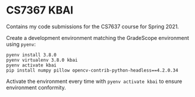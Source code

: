 # CS7367 KBAI

Contains my code submissions for the CS7637 course for Spring 2021.

Create a development environment matching the GradeScope environment using `pyenv`:

```
pyenv install 3.8.0
pyenv virtualenv 3.8.0 kbai
pyenv activate kbai
pip install numpy pillow opencv-contrib-python-headless==4.2.0.34
```

Activate the environment every time with `pyenv activate kbai` to ensure environment conformity.